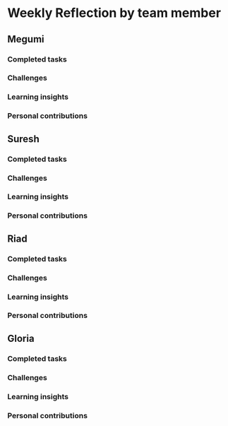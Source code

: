 # Weekly Reflection by team member

## Megumi

### Completed tasks

### Challenges
 
### Learning insights

### Personal contributions

## Suresh

### Completed tasks

### Challenges

### Learning insights

### Personal contributions

## Riad

### Completed tasks

### Challenges

### Learning insights

### Personal contributions

## Gloria

### Completed tasks

### Challenges

### Learning insights

### Personal contributions
